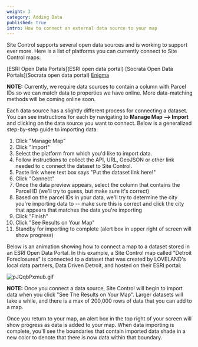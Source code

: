 ```yaml
---
weight: 3
category: Adding Data
published: true
intro: How to connect an external data source to your map
---
```

Site Control supports several open data sources and is working to support ever more. Here is a list of platforms you can currently connect to Site Control maps:

[ESRI Open Data Portals](ESRI open data portal) 
[Socrata Open Data Portals](Socrata open data portal) 
[Enigma](Enigma)

**NOTE:** Currently, we require data sources to contain a column with Parcel IDs so we can match data to properties we have online. More data-matching methods will be coming online soon.

Each data source has a slightly different process for connecting a dataset. You can see instructions for each by navigating to **Manage Map --> Import** and clicking on the data source you want to connect. Below is a generalized step-by-step guide to importing data:

  1. Click "Manage Map"
  2. Click "Import"
  3. Select the platform from which you'd like to import data.
  4. Follow instructions to collect the API, URL, GeoJSON or other link needed to c connect the dataset to Site Control.
  5. Paste link where text box says "Put the dataset link here!"
  6. Click "Connect"
  7. Once the data preview appears, select the column that contains the Parcel ID (we'll try to guess, but make sure it's correct)
  8. Based on the parcel IDs in your data, we'll try to determine the city you're importing data to -- make sure this is correct and click the city that appears that matches the data you're importing
  9. Click "Finish"
  10. Click "See Results on Your Map"
  11. Standby for importing to complete (alert box in upper right of screen will show progress)

Below is an animation showing how to connect a map to a dataset stored in an ESRI Open Data Portal. In this example, a Site Control map called "Detroit Foreclosures" is connected to a dataset that was created by LOVELAND's local data partners, Data Driven Detroit, and hosted on their ESRI portal:

![pJQqbPxmub.gif]({{site.baseurl}}/img/pJQqbPxmub.gif)

**NOTE:** Once you connect a data source, Site Control will begin to import data when you click "See The Results on Your Map". Larger datasets will take a while, and there is a max of 200,000 rows of data that you can add to a map.

Once you return to your map, an alert box in the top right of your screen will show progress as data is added to your map. When data importing is complete, you'll see the boundaries that contain imported data shade in a new color to denote that there is now data within that boundary.
